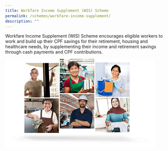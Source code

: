 ```yaml
---
title: Workfare Income Supplement (WIS) Scheme
permalink: /schemes/workfare-income-supplement/
description: ""
---
```


Workfare Income Supplement (WIS) Scheme encourages eligible workers to work and build up their CPF savings for their retirement, housing and healthcare needs, by supplementing their income and retirement savings through cash payments and CPF contributions.

![](/images/WIS1.png)